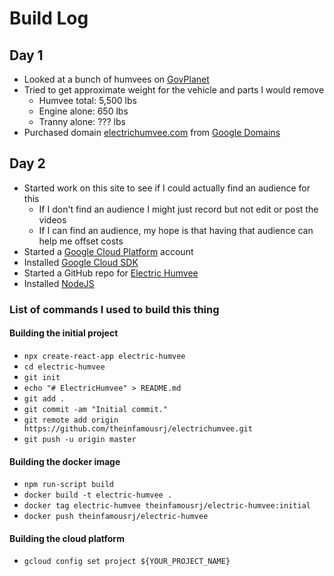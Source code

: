 # Build Log

## Day 1

- Looked at a bunch of humvees on [GovPlanet](https://www.govplanet.com)
- Tried to get approximate weight for the vehicle and parts I would remove
  - Humvee total: 5,500 lbs
  - Engine alone: 650 lbs
  - Tranny alone: ??? lbs
- Purchased domain [electrichumvee.com](http://electrichumvee.com) from [Google Domains](https://domains.google.com)

## Day 2

- Started work on this site to see if I could actually find an audience for this
  - If I don't find an audience I might just record but not edit or post the videos
  - If I can find an audience, my hope is that having that audience can help me offset costs
- Started a [Google Cloud Platform](https://console.cloud.google.com) account
- Installed [Google Cloud SDK](https://cloud.google.com/sdk/)
- Started a GitHub repo for [Electric Humvee](https://github.com/theinfamousrj/electrichumvee)
- Installed [NodeJS](https://nodejs.org)

### List of commands I used to build this thing

#### Building the initial project

- `npx create-react-app electric-humvee`
- `cd electric-humvee`
- `git init`
- `echo "# ElectricHumvee" > README.md`
- `git add .`
- `git commit -am "Initial commit."`
- `git remote add origin https://github.com/theinfamousrj/electrichumvee.git`
- `git push -u origin master`

#### Building the docker image

- `npm run-script build`
- `docker build -t electric-humvee .`
- `docker tag electric-humvee theinfamousrj/electric-humvee:initial`
- `docker push theinfamousrj/electric-humvee`

#### Building the cloud platform

- `gcloud config set project ${YOUR_PROJECT_NAME}`
